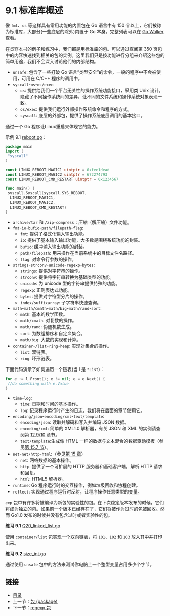 # 9.1 标准库概述

像 `fmt`、`os` 等这样具有常用功能的内置包在 Go 语言中有 150 个以上，它们被称为标准库，大部分(一些底层的除外)内置于 Go 本身。完整列表可以在 [Go Walker](https://gowalker.org/search?q=gorepos) 查看。

在贯穿本书的例子和练习中，我们都是用标准库的包。可以通过查阅第 350 页包中的内容快速找到相关的包的实例。这里我们只是按功能进行分组来介绍这些包的简单用途，我们不会深入讨论他们的内部结构。

- `unsafe`: 包含了一些打破 Go 语言“类型安全”的命令，一般的程序中不会被使用，可用在 C/C++ 程序的调用中。
- `syscall`-`os`-`os/exec`:  
  - `os`: 提供给我们一个平台无关性的操作系统功能接口，采用类 Unix 设计，隐藏了不同操作系统间的差异，让不同的文件系统和操作系统对象表现一致。  
  - `os/exec`: 提供我们运行外部操作系统命令和程序的方式。  
  - `syscall`: 底层的外部包，提供了操作系统底层调用的基本接口。

通过一个 Go 程序让Linux重启来体现它的能力。

示例 9.1 [reboot.go](examples/chapter_9/reboot.go)：

```go
package main
import (
 "syscall"
)

const LINUX_REBOOT_MAGIC1 uintptr = 0xfee1dead
const LINUX_REBOOT_MAGIC2 uintptr = 672274793
const LINUX_REBOOT_CMD_RESTART uintptr = 0x1234567

func main() {
 syscall.Syscall(syscall.SYS_REBOOT,
  LINUX_REBOOT_MAGIC1,
  LINUX_REBOOT_MAGIC2,
  LINUX_REBOOT_CMD_RESTART)
}
```

- `archive/tar` 和 `/zip-compress`：压缩（解压缩）文件功能。
- `fmt`-`io`-`bufio`-`path/filepath`-`flag`:  
  - `fmt`: 提供了格式化输入输出功能。  
  - `io`: 提供了基本输入输出功能，大多数是围绕系统功能的封装。  
  - `bufio`: 缓冲输入输出功能的封装。  
  - `path/filepath`: 用来操作在当前系统中的目标文件名路径。  
  - `flag`: 对命令行参数的操作。　　
- `strings`-`strconv`-`unicode`-`regexp`-`bytes`:  
  - `strings`: 提供对字符串的操作。  
  - `strconv`: 提供将字符串转换为基础类型的功能。
  - `unicode`: 为 unicode 型的字符串提供特殊的功能。
  - `regexp`: 正则表达式功能。  
  - `bytes`: 提供对字符型分片的操作。  
  - `index/suffixarray`: 子字符串快速查询。
- `math`-`math/cmath`-`math/big`-`math/rand`-`sort`:  
  - `math`: 基本的数学函数。  
  - `math/cmath`: 对复数的操作。  
  - `math/rand`: 伪随机数生成。  
  - `sort`: 为数组排序和自定义集合。  
  - `math/big`: 大数的实现和计算。
- `container`-`/list-ring-heap`: 实现对集合的操作。  
  - `list`: 双链表。
  - `ring`: 环形链表。

下面代码演示了如何遍历一个链表(当 l 是 `*List`)：

```go
for e := l.Front(); e != nil; e = e.Next() {
 //do something with e.Value
}
```

- `time`-`log`:  
  - `time`: 日期和时间的基本操作。  
  - `log`: 记录程序运行时产生的日志，我们将在后面的章节使用它。
- `encoding/json`-`encoding/xml`-`text/template`:
  - `encoding/json`: 读取并解码和写入并编码 JSON 数据。  
  - `encoding/xml`: 简单的 XML1.0 解析器，有关 JSON 和 XML 的实例请查阅第 [12.9](12.9.md)/[10](10.0.md) 章节。  
  - `text/template`:生成像 HTML 一样的数据与文本混合的数据驱动模板（参见[第 15.7 节](15.7.md)）。  
- `net`-`net/http`-`html`:（参见[第 15 章](15.0.md)）
  - `net`: 网络数据的基本操作。  
  - `http`: 提供了一个可扩展的 HTTP 服务器和基础客户端，解析 HTTP 请求和回复。  
  - `html`: HTML5 解析器。  
- `runtime`: Go 程序运行时的交互操作，例如垃圾回收和协程创建。  
- `reflect`: 实现通过程序运行时反射，让程序操作任意类型的变量。  

`exp` 包中有许多将被编译为新包的实验性的包。在下次稳定版本发布的时候，它们将成为独立的包。如果前一个版本已经存在了，它们将被作为过时的包被回收。然而 Go1.0 发布的时候并没有包含过时或者实验性的包。

**练习 9.1** [Q20_linked_list.go](exercises/chapter_9/dlinked_list.go)

使用 `container/list` 包实现一个双向链表，将 `101`、`102` 和 `103` 放入其中并打印出来。

**练习 9.2** [size_int.go](exercises/chapter_9/size_int.go)

通过使用 `unsafe` 包中的方法来测试你电脑上一个整型变量占用多少个字节。

## 链接

- [目录](getting-started.md)
- 上一节：[包 (package)](09.0.md)
- 下一节：[regexp 包](09.2.md)

